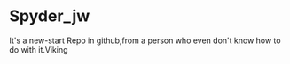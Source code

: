 # Spyder_jw
It's a new-start Repo in github,from a person who even don't know how to do with it.Viking

